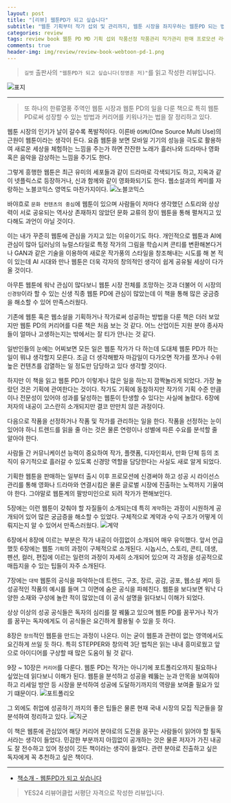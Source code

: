```yaml
---  
layout: post  
title: "[리뷰] 웹툰PD가 되고 싶습니다"  
subtitle: "웹툰 기획부터 작가 섭외 및 관리까지, 웹툰 시장을 좌지우하는 웹툰PD 되는 법"  
categories: review  
tags: review book 웹툰 PD MD 기획 섭외 작품선정 작품관리 작가관리 판매 프로모션 라이선스 해외수출 계약 저작권 대박공식 창의력 포트폴리오 커리어      
comments: true  
header-img: img/review/review-book-webtoon-pd-1.png
---  
```

  
> `길벗` 출판사의 `"웹툰PD가 되고 싶습니다(정영훈 저)"`를 읽고 작성한 리뷰입니다.  

![표지](https://theorydb.github.io/assets/img/review/review-book-webtoon-pd-1.png)  

---

> 또 하나의 한류열풍 주역인 웹툰 시장과 웹툰 PD의 일을 다룬 책으로 특히 웹툰 PD로써 성장할 수 있는 방법과 커리어를 키워나가는 법을 잘 정리하고 있다.

웹툰 시장의 인기가 날이 갈수록 폭발적이다. 이른바 `OSMU`(One Source Multi Use)의 근원이 웹툰이라는 생각이 든다. 요즘 웹툰을 보면 모바일 기기의 성능을 극도로 활용하여 새로운 세상을 체험하는 느낌을 주는가 하면 잔잔한 노래가 흘러나와 드라마나 영화 혹은 음악을 감상하는 느낌을 주기도 한다. 

그렇게 흥행한 웹툰은 최근 유미의 세포들과 같이 드라마로 각색되기도 하고, 지옥과 같이 넷플릭스로 등장하거나, 신과 함께와 같이 영화화되기도 한다. 웹소설과의 케미를 자랑하는 노블코믹스 영역도 마찬가지이다. 
![노블코믹스](https://theorydb.github.io/assets/img/review/review-book-webtoon-pd-2.png)  

바야흐로 `문화 컨텐츠의 중심`에 웹툰이 있으며 사람들이 저마다 생각했던 스토리와 상상력이 서로 공유되는 역사상 존재하지 않았던 문화 교류의 장이 웹툰을 통해 펼쳐지고 있다해도 과언이 아닐 것이다. 

이는 내가 꾸준히 웹툰에 관심을 가지고 있는 이유이기도 하다. 개인적으로 웹툰과 AI에 관심이 많아 딥러닝의 뉴럴스타일로 특정 작가의 그림을 학습시켜 콘티를 변환해본다거나 GAN과 같은 기술을 이용하여 새로운 작가풍의 스타일을 창조해내는 시도를 해 본 적이 있는데 AI 시대와 만나 웹툰은 더욱 각자의 창의적인 생각이 쉽게 공유될 세상이 다가올 것이다.

아무튼 웹툰에 워낙 관심이 많다보니 웹툰 시장 전체를 조망하는 것과 더불어 이 시장의 `신경망`이라 할 수 있는 신생 직종 웹툰 PD에 관심이 많았는데 이 책을 통해 많은 궁금증을 해소할 수 있어 만족스러웠다.

기존에 웹툰 혹은 웹소설을 기획하거나 작가로써 성공하는 방법을 다룬 책은 더러 보았지만 웹툰 PD의 커리어를 다룬 책은 처음 보는 것 같다. 어느 산업이든 지원 분야 종사자들이 얼마나 고생하는지는 밖에서는 잘 티가 안나는 것 같다. 

일반인들의 눈에는 어찌보면 모든 일은 웹툰 작가가 다 하는데 도대체 웹툰 PD가 하는 일이 뭐냐 생각할지 모른다. 조금 더 생각해봤자 마감일이 다가오면 작가를 쪼거나 수위 높은 컨텐츠를 검열하는 일 정도만 담당하고 있다 생각할 것이다. 

하지만 이 책을 읽고 웹툰 PD가 이렇게나 많은 일을 하는지 깜짝놀라게 되었다. 가장 놀랐던 것은 기획에 관여한다는 것이다. 작가도 기획에 동참하지만 작가의 기획 수준 만큼이나 전문성이 있어야 성과를 달성하는 웹툰이 탄생할 수 있다는 사실에 놀랐다. 6장에 저자의 내공이 고스란히 소개되지만 결코 만만치 않은 과정이다. 

다음으로 작품을 선정하거나 작품 및 작가를 관리하는 일을 한다. 작품을 선정하는 눈이 있어야 하니 트렌드를 읽을 줄 아는 것은 물론 연령이나 성별에 따른 수요를 분석할 줄 알아야 한다.

사람들 간 커뮤니케이션 능력이 중요하여 작가, 플랫폼, 디자인회사, 만화 단체 등의 조직이 유기적으로 흘러갈 수 있도록 신경망 역할을 담당한다는 사실도 새로 알게 되었다. 

기획한 웹툰을 판매하는 일부터 출시 이후 프로모션에 신경써야 하고 성공 시 라이선스 관리를 통해 영화나 드라마와 연결시킴은 물론 글로벌 시장에 진출하는 노력까지 기울여야 한다. 그야말로 웹툰계의 팔방미인으로 되려 작가가 편해보인다. 

5장에는 이런 웹툰이 갖춰야 할 자질들이 소개되는데 특히 `계약`하는 과정이 시원하게 공개되어 있어 많은 궁금증을 해소할 수 있었다. 구체적으로 계약과 수익 구조가 어떻게 이뤄지는지 알 수 있어서 만족스러웠다. 
![계약](https://theorydb.github.io/assets/img/review/review-book-webtoon-pd-3.png)  

6장에서 8장에 이르는 부분은 작가 내공이 아낌없이 소개되어 매우 유익했다. 앞서 언급했듯 6장에는 웹툰 `기획`의 과정이 구체적으로 소개된다. 시놉시스, 스토리, 콘티, 데생, 펜션, 컬러, 편집에 이르는 일련의 과정이 자세히 소개되어 있으며 각 과정을 성공적으로 매듭지을 수 있는 팁들이 자주 소개된다.

7장에는 `대박` 웹툰의 공식을 파악하는데 트렌드, 구조, 장르, 공감, 공포, 웹소설 케미 등 성공적인 작품의 예시를 들며 그 이면에 숨은 공식을 파헤친다. 웹툰을 보다보면 워낙 다양한 소재와 구성에 놀란 적이 많았는데 이 공식 설명을 읽다보니 이해가 되었다. 

상상 이상의 성공 공식들은 독자의 심리를 잘 꿰뚫고 있으며 웹툰 PD를 꿈꾸거나 작가를 꿈꾸는 독자에게도 이 공식들은 요긴하게 활용될 수 있을 듯 하다.

8장은 `창의`적인 웹툰을 만드는 과정이 나온다. 이는 굳이 웹툰과 관련이 없는 영역에서도 요긴하게 쓰일 듯 하다. 특히 STEPPER와 창의력 3단 법칙은 읽는 내내 흥미로웠고 앞으로 아이디어를 구상할 때 많은 도움이 될 것 같다. 

9장 ~ 10장은 `커리어`를 다룬다. 웹툰 PD는 작가는 아니기에 포트폴리오까지 필요하나 싶었는데 읽다보니 이해가 된다. 웹툰을 분석하고 성공을 꿰뚫는 눈과 안목을 보여줘야 하고 리세일 방안 등 시장을 분석하여 성공에 도달하기까지의 역량을 보여줄 필요가 있기 떄문이다. 
![포트폴리오](https://theorydb.github.io/assets/img/review/review-book-webtoon-pd-4.png)  

그 외에도 취업에 성공하기 까지의 좋은 팁들은 물론 현재 국내 시장의 모집 직군들을 잘 분석하여 정리하고 있다. 
![직군](https://theorydb.github.io/assets/img/review/review-book-webtoon-pd-5.png)  

이 책은 웹툰에 관심있어 해당 커리어 분야로의 도전을 꿈꾸는 사람들이 읽어야 할 필독서라는 생각이 들었다. 민감한 부분까지 아낌없이 공개하는 것은 물론 저자가 가진 내공도 잘 전수하고 있어 정성이 깃든 책이라는 생각이 들었다. 관련 분야로 진출하고 싶은 독자에게 꼭 추천하고 싶은 책이다. 

---

* [책소개 - 웹툰PD가 되고 싶습니다](http://www.yes24.com/Product/Goods/105416825)

> YES24 리뷰어클럽 서평단 자격으로 작성한 리뷰입니다.

